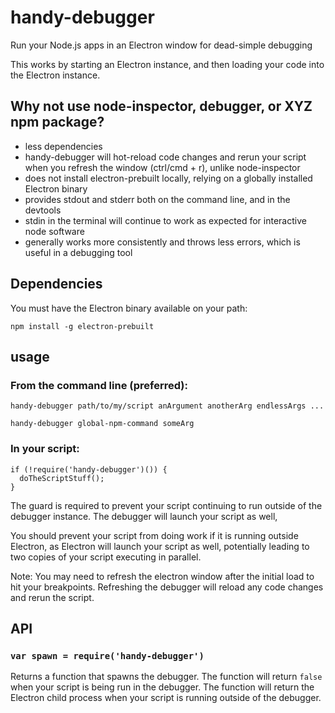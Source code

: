 # handy-debugger

Run your Node.js apps in an Electron window for dead-simple debugging

This works by starting an Electron instance, and then loading your code into the Electron instance.

## Why not use node-inspector, debugger, or XYZ npm package?

- less dependencies
- handy-debugger will hot-reload code changes and rerun your script when you refresh the window (ctrl/cmd + r), unlike node-inspector
- does not install electron-prebuilt locally, relying on a globally installed Electron binary
- provides stdout and stderr both on the command line, and in the devtools
- stdin in the terminal will continue to work as expected for interactive node software
- generally works more consistently and throws less errors, which is useful in a debugging tool

## Dependencies

You must have the Electron binary available on your path:

`npm install -g electron-prebuilt`

## usage

### From the command line (preferred):

`handy-debugger path/to/my/script anArgument anotherArg endlessArgs ...`

`handy-debugger global-npm-command someArg`

### In your script:
```
if (!require('handy-debugger')()) {
  doTheScriptStuff();
}
```

The guard is required to prevent your script continuing to run outside of the debugger instance.  The debugger will launch your script as well,

You should prevent your script from doing work if it is running outside Electron, as Electron will launch your script as well, potentially leading to two copies of your script executing in parallel.

Note: You may need to refresh the electron window after the initial load to hit your breakpoints.  Refreshing the debugger will reload any code changes and rerun the script.

## API

### `var spawn = require('handy-debugger')`

Returns a function that spawns the debugger.  The function will return `false` when your script is being run in the debugger.
The function will return the Electron child process when your script is running outside of the debugger.
